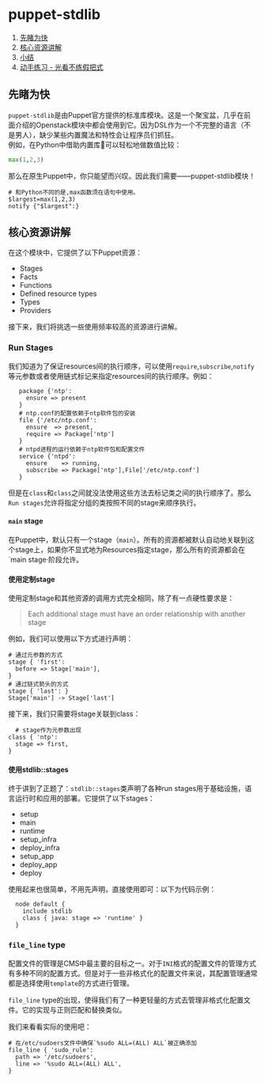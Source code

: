 # puppet-stdlib

1. [先睹为快](#先睹为快)
2. [核心资源讲解](#核心资源讲解)
3. [小结](##小结)
4. [动手练习 - 光看不练假把式](##动手练习)

## 先睹为快
`puppet-stdlib`是由Puppet官方提供的标准库模块。这是一个聚宝盆，几乎在前面介绍的Openstack模块中都会使用到它。因为DSL作为一个不完整的语言（不是男人），缺少某些内置魔法和特性会让程序员们抓狂。  
例如，在Python中借助内置库可以轻松地做数值比较：
```python
max(1,2,3)
```
那么在原生Puppet中，你只能望而兴叹。因此我们需要——puppet-stdlib模块！
```puppet
# 和Python不同的是,max函数须在语句中使用。
$largest=max(1,2,3)
notify {"$largest":}
```

## 核心资源讲解

在这个模块中，它提供了以下Puppet资源：

 * Stages
 * Facts
 * Functions
 * Defined resource types
 * Types
 * Providers

接下来，我们将挑选一些使用频率较高的资源进行讲解。


### Run Stages

我们知道为了保证resources间的执行顺序，可以使用`require`,`subscribe`,`notify`等元参数或者使用链式标记来指定resources间的执行顺序。例如：
```puppet
   package {'ntp':
     ensure => present
   }
   # ntp.conf的配置依赖于ntp软件包的安装
   file {'/etc/ntp.conf':
     ensure  => present,
     require => Package['ntp']
   }
   # ntpd进程的运行依赖于ntp软件包和配置文件
   service {'ntpd':
     ensure    => running,
     subscribe => Package['ntp'],File['/etc/ntp.conf']
   }
```
但是在`class`和`class`之间就没法使用这些方法去标记类之间的执行顺序了。那么`Run stages`允许将指定分组的类按照不同的stage来顺序执行。

#### `main` stage
在Puppet中，默认只有一个stage（`main`）。所有的资源都被默认自动地关联到这个stage上，如果你不显式地为Resources指定stage，那么所有的资源都会在`main stage·阶段允许。

#### 使用定制stage

  使用定制stage和其他资源的调用方式完全相同，除了有一点硬性要求是：
  
> Each additional stage must have an order relationship with another stage

例如，我们可以使用以下方式进行声明：
``` puppet
# 通过元参数的方式
stage { 'first':
  before => Stage['main'],
}
# 通过链式箭头的方式
stage { 'last': }
Stage['main'] -> Stage['last']
```
接下来，我们只需要将stage关联到class：
```puppet
  # stage作为元参数出现
class { 'ntp':
  stage => first,
}
```

#### 使用stdlib::stages
  终于讲到了正题了：`stdlib::stages`类声明了各种run stages用于基础设施，语言运行时和应用的部署。它提供了以下stages：
  
  * setup
  * main
  * runtime
  * setup_infra
  * deploy_infra
  * setup_app
  * deploy_app
  * deploy

使用起来也很简单，不用先声明，直接使用即可：以下为代码示例：
```puppet
  node default {
    include stdlib
    class { java: stage => 'runtime' }
  }
```

### `file_line` type
配置文件的管理是CMS中最主要的目标之一。对于`INI`格式的配置文件的管理方式有多种不同的配置方式。但是对于一些非格式化的配置文件来说，其配置管理通常都是选择使用`template`的方式进行管理。

`file_line` type的出现，使得我们有了一种更轻量的方式去管理非格式化配置文件。它的实现与正则匹配和替换类似。

我们来看看实际的使用吧：
```puppet
# 在/etc/sudoers文件中确保`%sudo ALL=(ALL) ALL`被正确添加
file_line { 'sudo_rule':
  path => '/etc/sudoers',
  line => '%sudo ALL=(ALL) ALL',
}
```

